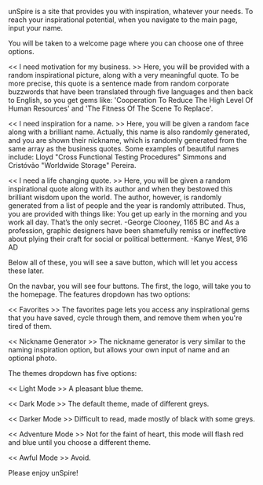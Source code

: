 unSpire is a site that provides you with inspiration, whatever your needs.
To reach your inspirational potential, when you navigate to the main page, input your name.

You will be taken to a welcome page where you can choose one of three options.

<< I need motivation for my business. >>
Here, you will be provided with a random inspirational picture, along with a very meaningful quote.
To be more precise, this quote is a sentence made from random corporate buzzwords that have been translated through five languages and then back to English, so you get gems like:
'Cooperation To Reduce The High Level Of Human Resources'
and
'The Fitness Of The Scene To Replace'.

<< I need inspiration for a name. >>
Here, you will be given a random face along with a brilliant name.
Actually, this name is also randomly generated, and you are shown their nickname, which is randomly generated from the same array as the business quotes. Some examples of beautiful names include:
Lloyd "Cross Functional Testing Procedures" Simmons
and
Cristóvão "Worldwide Storage" Pereira.

<< I need a life changing quote. >>
Here, you will be given a random inspirational quote along with its author and when they bestowed this brilliant wisdom upon the world.
The author, however, is randomly generated from a list of people and the year is randomly attributed. Thus, you are provided with things like:
You get up early in the morning and you work all day. That’s the only secret.
-George Clooney, 1165 BC
and
As a profession, graphic designers have been shamefully remiss or ineffective about plying their craft for social or political betterment.
-Kanye West, 916 AD

Below all of these, you will see a save button, which will let you access these later.

On the navbar, you will see four buttons. The first, the logo, will take you to the homepage.
The features dropdown has two options:

<< Favorites >>
The favorites page lets you access any inspirational gems that you have saved, cycle through them, and remove them when you're tired of them.

<< Nickname Generator >>
The nickname generator is very similar to the naming inspiration option, but allows your own input of name and an optional photo.

The themes dropdown has five options:

<< Light Mode >>
A pleasant blue theme.

<< Dark Mode >>
The default theme, made of different greys.

<< Darker Mode >>
Difficult to read, made mostly of black with some greys.

<< Adventure Mode >>
Not for the faint of heart, this mode will flash red and blue until you choose a different theme.

<< Awful Mode >>
Avoid.

Please enjoy unSpire!
